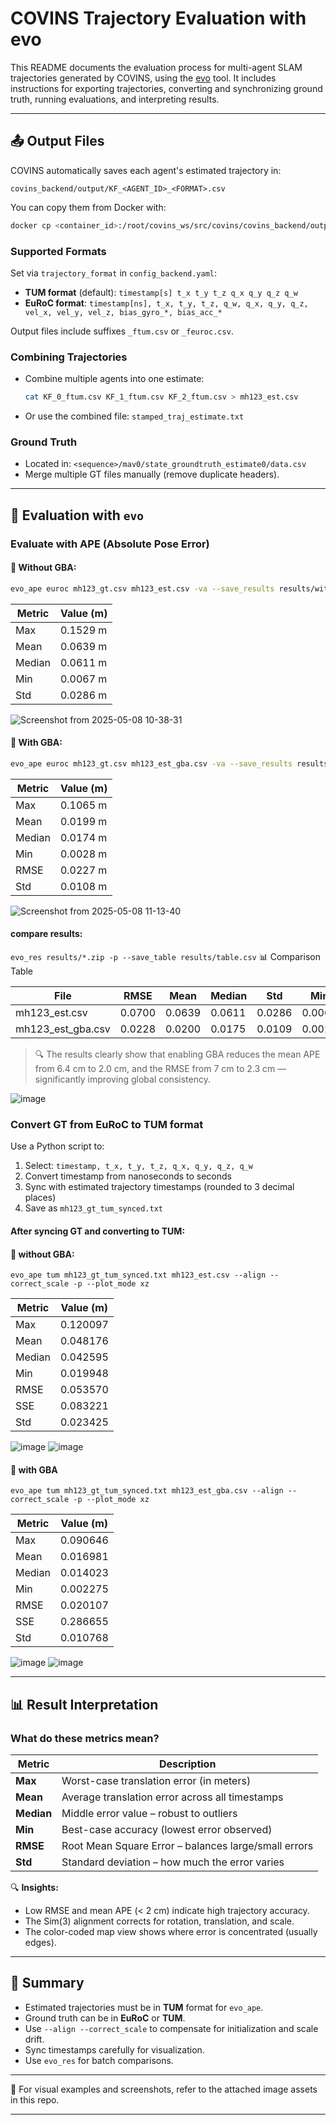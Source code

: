 # COVINS Trajectory Evaluation with evo

This README documents the evaluation process for multi-agent SLAM trajectories generated by COVINS, using the [evo](https://github.com/MichaelGrupp/evo) tool. It includes instructions for exporting trajectories, converting and synchronizing ground truth, running evaluations, and interpreting results.

---

## 📤 Output Files

COVINS automatically saves each agent's estimated trajectory in:

```
covins_backend/output/KF_<AGENT_ID>_<FORMAT>.csv
```

You can copy them from Docker with:

```bash
docker cp <container_id>:/root/covins_ws/src/covins/covins_backend/output /host/path/to/output
```

### Supported Formats

Set via `trajectory_format` in `config_backend.yaml`:

* **TUM format** (default):
  `timestamp[s] t_x t_y t_z q_x q_y q_z q_w`
* **EuRoC format**:
  `timestamp[ns], t_x, t_y, t_z, q_w, q_x, q_y, q_z, vel_x, vel_y, vel_z, bias_gyro_*, bias_acc_*`

Output files include suffixes `_ftum.csv` or `_feuroc.csv`.

### Combining Trajectories

* Combine multiple agents into one estimate:

  ```bash
  cat KF_0_ftum.csv KF_1_ftum.csv KF_2_ftum.csv > mh123_est.csv
  ```
* Or use the combined file:
  `stamped_traj_estimate.txt`

### Ground Truth

* Located in: `<sequence>/mav0/state_groundtruth_estimate0/data.csv`
* Merge multiple GT files manually (remove duplicate headers).

---

## 📐 Evaluation with `evo`


### Evaluate with APE (Absolute Pose Error)

#### 🔹 Without GBA:

```bash
evo_ape euroc mh123_gt.csv mh123_est.csv -va --save_results results/without_gba.zip --plot
```
| Metric | Value (m) |
| ------ | --------- |
| Max    |  0.1529 m |
| Mean   | 0.0639 m  |
| Median | 0.0611 m  |
| Min    | 0.0067 m  |
| Std    | 0.0286 m  |


![Screenshot from 2025-05-08 10-38-31](https://github.com/user-attachments/assets/7742a991-09ad-48a4-b366-1b72f2d3c753)

#### 🔹 With GBA:

```bash
evo_ape euroc mh123_gt.csv mh123_est_gba.csv -va --save_results results/with_gba.zip --plot
```
| Metric | Value (m) |
| ------ | --------- |
| Max    |  0.1065 m |
| Mean   | 0.0199 m  |
| Median | 0.0174 m  |
| Min    |  0.0028 m |
| RMSE   | 0.0227 m  |
| Std    | 0.0108 m  |


![Screenshot from 2025-05-08 11-13-40](https://github.com/user-attachments/assets/ca26a449-7f5f-45c9-b6eb-84ab76438103)

#### compare results:
```evo_res results/*.zip -p --save_table results/table.csv```
📊 Comparison Table

| File                | RMSE   | Mean   | Median | Std    | Min    | Max    | SSE    |
| ------------------- | ------ | ------ | ------ | ------ | ------ | ------ | ------ |
| mh123\_est.csv      | 0.0700 | 0.0639 | 0.0611 | 0.0286 | 0.0067 | 0.1529 | 1.4707 |
| mh123\_est\_gba.csv | 0.0228 | 0.0200 | 0.0175 | 0.0109 | 0.0029 | 0.1066 | 0.3677 |

> 🔍 The results clearly show that enabling GBA reduces the mean APE from 6.4 cm to 2.0 cm, and the RMSE from 7 cm to 2.3 cm — significantly improving global consistency.

![image](https://github.com/user-attachments/assets/e30e18df-e9aa-47e5-8e8c-153a111851c5)


### Convert GT from EuRoC to TUM format

Use a Python script to:

1. Select: `timestamp, t_x, t_y, t_z, q_x, q_y, q_z, q_w`
2. Convert timestamp from nanoseconds to seconds
3. Sync with estimated trajectory timestamps (rounded to 3 decimal places)
4. Save as `mh123_gt_tum_synced.txt`

#### After syncing GT and converting to TUM:

#### 🔹 without GBA:
 ```evo_ape tum mh123_gt_tum_synced.txt mh123_est.csv --align --correct_scale -p --plot_mode xz```

 | Metric | Value (m) |
| ------ | --------- |
| Max    | 0.120097  |
| Mean   | 0.048176  |
| Median | 0.042595  |
| Min    | 0.019948  |
| RMSE   | 0.053570  |
| SSE    | 0.083221  |
| Std    | 0.023425  |

   ![image](https://github.com/user-attachments/assets/fb5f7cd2-2fae-427c-86b8-ff6917f62507)
   ![image](https://github.com/user-attachments/assets/3d299a04-9363-45f1-ad2d-e4c30f7de4ff)



#### 🔹 with GBA
```evo_ape tum mh123_gt_tum_synced.txt mh123_est_gba.csv --align --correct_scale -p --plot_mode xz```

| Metric | Value (m) |
| ------ | --------- |
| Max    | 0.090646  |
| Mean   | 0.016981  |
| Median | 0.014023  |
| Min    | 0.002275  |
| RMSE   | 0.020107  |
| SSE    | 0.286655  |
| Std    | 0.010768  |

![image](https://github.com/user-attachments/assets/c5a355c1-f416-489c-8710-737935a83c4e)
![image](https://github.com/user-attachments/assets/dd38fcd3-088d-4fff-a896-27dc0cb47e77)


---


## 📊 Result Interpretation

### What do these metrics mean?

| Metric     | Description                                          |
| ---------- | ---------------------------------------------------- |
| **Max**    | Worst-case translation error (in meters)             |
| **Mean**   | Average translation error across all timestamps      |
| **Median** | Middle error value – robust to outliers              |
| **Min**    | Best-case accuracy (lowest error observed)           |
| **RMSE**   | Root Mean Square Error – balances large/small errors |
| **Std**    | Standard deviation – how much the error varies       |



🔍 **Insights:**

* Low RMSE and mean APE (< 2 cm) indicate high trajectory accuracy.
* The Sim(3) alignment corrects for rotation, translation, and scale.
* The color-coded map view shows where error is concentrated (usually edges).

---

## 📌 Summary

* Estimated trajectories must be in **TUM** format for `evo_ape`.
* Ground truth can be in **EuRoC** or **TUM**.
* Use `--align --correct_scale` to compensate for initialization and scale drift.
* Sync timestamps carefully for  visualization.
* Use `evo_res` for batch comparisons.

---

📂 For visual examples and screenshots, refer to the attached image assets in this repo.








---

